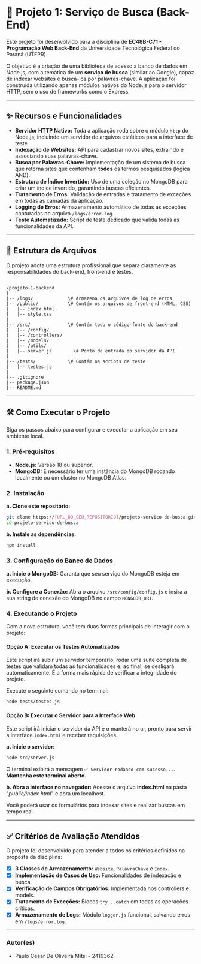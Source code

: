 # 🚀 Projeto 1: Serviço de Busca (Back-End)

Este projeto foi desenvolvido para a disciplina de **EC48B-C71 - Programação Web Back-End** da Universidade Tecnológica Federal do Paraná (UTFPR).

O objetivo é a criação de uma biblioteca de acesso a banco de dados em Node.js, com a temática de um **serviço de busca** (similar ao Google), capaz de indexar websites e buscá-los por palavras-chave. A aplicação foi construída utilizando apenas módulos nativos do Node.js para o servidor HTTP, sem o uso de frameworks como o Express.

---

## ✨ Recursos e Funcionalidades

* **Servidor HTTP Nativo:** Toda a aplicação roda sobre o módulo `http` do Node.js, incluindo um servidor de arquivos estáticos para a interface de teste.
* **Indexação de Websites:** API para cadastrar novos sites, extraindo e associando suas palavras-chave.
* **Busca por Palavras-Chave:** Implementação de um sistema de busca que retorna sites que contenham **todos** os termos pesquisados (lógica AND).
* **Estrutura de Índice Invertido:** Uso de uma coleção no MongoDB para criar um índice invertido, garantindo buscas eficientes.
* **Tratamento de Erros:** Validação de entradas e tratamento de exceções em todas as camadas da aplicação.
* **Logging de Erros:** Armazenamento automático de todas as exceções capturadas no arquivo `/logs/error.log`.
* **Teste Automatizado:** Script de teste dedicado que valida todas as funcionalidades da API.

---

## 📂 Estrutura de Arquivos

O projeto adota uma estrutura profissional que separa claramente as responsabilidades do back-end, front-end e testes.

```

/projeto-1-backend
|
|-- /logs/             \# Armazena os arquivos de log de erros
|-- /public/           \# Contém os arquivos de front-end (HTML, CSS)
|   |-- index.html
|   |-- style.css
|
|-- /src/              \# Contém todo o código-fonte do back-end
|   |-- /config/
|   |-- /controllers/
|   |-- /models/
|   |-- /utils/
|   |-- server.js        \# Ponto de entrada do servidor da API
|
|-- /tests/            \# Contém os scripts de teste
|   |-- testes.js
|
|-- .gitignore
|-- package.json
|-- README.md

````

---

## 🛠️ Como Executar o Projeto

Siga os passos abaixo para configurar e executar a aplicação em seu ambiente local.

### 1. Pré-requisitos

* **Node.js:** Versão 18 ou superior.
* **MongoDB:** É necessário ter uma instância do MongoDB rodando localmente ou um cluster no MongoDB Atlas.

### 2. Instalação

**a. Clone este repositório:**
```bash
git clone https://[URL_DO_SEU_REPOSITORIO]/projeto-servico-de-busca.git
cd projeto-servico-de-busca
````

**b. Instale as dependências:**

```bash
npm install
```

### 3\. Configuração do Banco de Dados

**a. Inicie o MongoDB:**
Garanta que seu serviço do MongoDB esteja em execução.

**b. Configure a Conexão:**
Abra o arquivo `/src/config/config.js` e insira a sua string de conexão do MongoDB no campo `MONGODB_URI`.

### 4\. Executando o Projeto

Com a nova estrutura, você tem duas formas principais de interagir com o projeto:

#### Opção A: Executar os Testes Automatizados

Este script irá subir um servidor temporário, rodar uma suíte completa de testes que validam todas as funcionalidades e, ao final, se desligará automaticamente. É a forma mais rápida de verificar a integridade do projeto.

Execute o seguinte comando no terminal:

```bash
node tests/testes.js
```

#### Opção B: Executar o Servidor para a Interface Web

Este script irá iniciar o servidor da API e o manterá no ar, pronto para servir a interface `index.html` e receber requisições.

**a. Inicie o servidor:**

```bash
node src/server.js
```

O terminal exibirá a mensagem `✅ Servidor rodando com sucesso...`. **Mantenha este terminal aberto.**

**b. Abra a interface no navegador:**
Acesse o arquivo **index.html** na pasta "*public/index.html*" e abra um localhost.

Você poderá usar os formulários para indexar sites e realizar buscas em tempo real.

-----

## ✅ Critérios de Avaliação Atendidos

O projeto foi desenvolvido para atender a todos os critérios definidos na proposta da disciplina:

  * [x] **3 Classes de Armazenamento:** `Website`, `PalavraChave` e `Index`. 
  * [x] **Implementação de Casos de Uso:** Funcionalidades de indexação e busca. 
  * [x] **Verificação de Campos Obrigatórios:** Implementada nos controllers e models. 
  * [x] **Tratamento de Exceções:** Blocos `try...catch` em todas as operações críticas. 
  * [x] **Armazenamento de Logs:** Módulo `logger.js` funcional, salvando erros em `/logs/error.log`.  

---

### Autor(es)

  * Paulo Cesar De Oliveira Mitsi - 2410362

